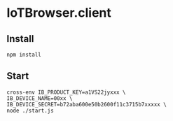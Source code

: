 # IoTBrowser.client

## Install 
```
npm install
```

## Start
```
cross-env IB_PRODUCT_KEY=a1VS22jyxxx \
IB_DEVICE_NAME=00xx \
IB_DEVICE_SECRET=b72aba600e50b2600f11c3715b7xxxxx \
node ./start.js
```
